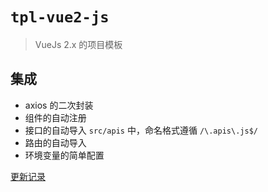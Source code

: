 # `tpl-vue2-js`

> VueJs 2.x 的项目模板

## 集成

- axios 的二次封装
- 组件的自动注册
- 接口的自动导入 `src/apis` 中，命名格式遵循 `/\.apis\.js$/`
- 路由的自动导入
- 环境变量的简单配置

[更新记录](https://github.com/fe6/cli/blob/master/packages/tpl-vue2-js/CHANGELOG.md)
